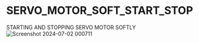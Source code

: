 # SERVO_MOTOR_SOFT_START_STOP
STARTING AND STOPPING SERVO MOTOR SOFTLY
![Screenshot 2024-07-02 000711](https://github.com/PolarisArm/SERVO_MOTOR_SOFT_START_STOP/assets/143507006/8a1fb8b9-5c89-4c3e-8c41-a1ef4e32a624)
